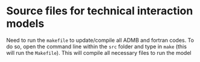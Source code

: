 # Source files for technical interaction models

Need to run the `makefile` to update/compile all ADMB and fortran codes.
To do so, open the command line within the `src` folder and type in `make` (this will run the `Makefile`). This will compile all necessary files to run the model
